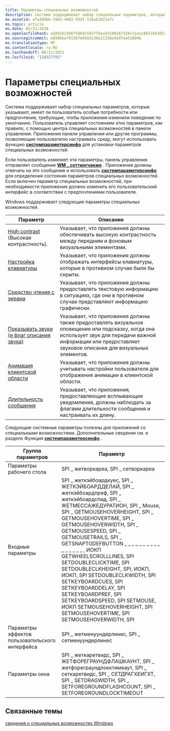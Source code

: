 ```yaml
---
title: Параметры специальных возможностей
description: Система поддерживает набор специальных параметров, которые указывают, имеет ли пользователь особые потребности или предпочтения, требующие, чтобы приложения изменили поведение по умолчанию.
ms.assetid: efa289bb-5965-4002-93df-116ab2621efc
ms.topic: article
ms.date: 05/31/2018
ms.openlocfilehash: a289162366f5d69c501ffbea55108167324c11a1c865184105afd587f36bcfd3
ms.sourcegitcommit: e858bbe701567d4583c50a11326e42d7ea51804b
ms.translationtype: MT
ms.contentlocale: ru-RU
ms.lasthandoff: 08/11/2021
ms.locfileid: "118327792"
---
```

# <a name="accessibility-parameters"></a>Параметры специальных возможностей

Система поддерживает набор специальных параметров, которые указывают, имеет ли пользователь особые потребности или предпочтения, требующие, чтобы приложения изменили поведение по умолчанию. Пользователь управляет состоянием этих параметров, как правило, с помощью центра специальных возможностей в панели управления. Приложения панели управления или другие программы, позволяющие пользователю настраивать среду, могут использовать функцию [**системпараметерсинфо**](/windows/desktop/api/winuser/nf-winuser-systemparametersinfoa) для установки параметров специальных возможностей.

Если пользователь изменяет эти параметры, панель управления отправляет сообщение [**WM \_ сеттингчанже**](/windows/desktop/winmsg/wm-settingchange) . Приложения должны отвечать на это сообщение и использовать [**системпараметерсинфо**](/windows/desktop/api/winuser/nf-winuser-systemparametersinfoa) для определения состояния параметров специальных возможностей. Если включен параметр специальных возможностей, при необходимости приложение должно изменить его пользовательский интерфейс в соответствии с предпочтениями пользователя.

Windows поддерживает следующие параметры специальных возможностей.



| Параметр                                                                    | Описание                                                                                                                                                                    |
|------------------------------------------------------------------------------|--------------------------------------------------------------------------------------------------------------------------------------------------------------------------------|
| [High contrast](high-contrast-parameter.md) (Высокая контрастность).                                 | Указывает, что приложения должны обеспечивать высокую контрастность между передним и фоновым визуальными элементами.                                                                            |
| [Настройка клавиатуры](keyboard-preference-parameter.md)                     | Указывает, что приложения должны отображать интерфейсы клавиатуры, которые в противном случае были бы скрыты.                                                                                 |
| [Средство чтения с экрана](screen-reader-parameter.md)                                 | Указывает, что приложения должны предоставлять текстовую информацию в ситуациях, где они в противном случае представляют информацию графически.                                     |
| [Показывать звуки (и флаг описания звука)](showsounds-parameter.md) | Указывает, что приложения должны также предоставлять визуальное оповещение или подсказку, когда она использует звук для передачи важной информации или предоставляет звуковое описание для визуальных элементов. |
| [Анимация клиентской области](client-area-animation.md)                           | Указывает, что приложения должны учитывать настройки пользователя для отображения анимации в клиентской области.                                                                       |
| [Длительность сообщения](message-duration.md)                                     | Указывает, что приложения, предоставляющие всплывающие уведомления, должны наблюдать за флагами длительности сообщения и настраивать их длину.                                  |



 

Следующие системные параметры полезны для приложений со специальными возможностями. Дополнительные сведения см. в разделе Функция [**системпараметерсинфо**](/windows/desktop/api/winuser/nf-winuser-systemparametersinfoa) .



| Группа параметров      | Параметр                                                                                                                                                                                                                                                                                                                                                                                                                                                                                                                                                                                                                                                         |
|----------------------|-------------------------------------------------------------------------------------------------------------------------------------------------------------------------------------------------------------------------------------------------------------------------------------------------------------------------------------------------------------------------------------------------------------------------------------------------------------------------------------------------------------------------------------------------------------------------------------------------------------------------------------------------------------------|
| Параметры рабочего стола   | SPI \_ жетворкареа, SPI \_ сетворкареа                                                                                                                                                                                                                                                                                                                                                                                                                                                                                                                                                                                                                                |
| Входные параметры     | SPI \_ жеткэйбоардкуес, SPI \_ ЖЕТКЭЙБОАРДДЕЛАЙ, SPI \_ жеткэйбоардпреф, SPI \_ жеткэйбоардспид, SPI \_ ЖЕТМЕССАЖЕДУРАТИОН, SPI \_ Mouse, SPI \_ GETMOUSEHOVERHEIGHT, SPI \_ GETMOUSEHOVERTIME, SPI \_ GETMOUSEHOVERWIDTH, SPI \_ GETMOUSESPEED, SPI \_ GETMOUSETRAILS, SPI \_ GETSNAPTODEFBUTTON \_ \_ \_ \_ \_ \_ \_ \_ \_ \_ \_ \_ \_ \_ \_ \_ , ИОКП GETWHEELSCROLLLINES, SPI SETDOUBLECLICKTIME, SPI SETDOUBLECLKHEIGHT, SPI, ИОКП, ИОКП, SPI SETDOUBLECLKWIDTH, SPI SETKEYBOARDCUES, SPI SETKEYBOARDDELAY, SPI SETKEYBOARDPREF, SPI SETKEYBOARDSPEED, SPI SETMOUSE, ИОКП SETMOUSEHOVERHEIGHT, SPI SETMOUSEHOVERTIME, SPI SETMOUSEHOVERWIDTH, SPI |
| Параметры эффектов пользовательского интерфейса | SPI \_ жетменуундерлинес, SPI \_ сетменуундерлинес                                                                                                                                                                                                                                                                                                                                                                                                                                                                                                                                                                                                                    |
| Параметры окна    | SPI \_ жеткаретвидс, SPI \_ ЖЕТФОРЕГРАУНДФЛАШКАУНТ, SPI \_ жетфореграундлокктимеаут, SPI \_ сеткаретвидс, SPI \_ СЕТДРАГХЕИГХТ, SPI \_ SETDRAGWIDTH, SPI \_ SETFOREGROUNDFLASHCOUNT, SPI \_ SETFOREGROUNDLOCKTIMEOUT                                                                                                                                                                                                                                                                                                                                                                                                                                                           |



 

## <a name="related-topics"></a>Связанные темы

<dl> <dt>

[сведения о специальных возможностях Windows](about-windows-accessibility-features.md)
</dt> </dl>

 

 